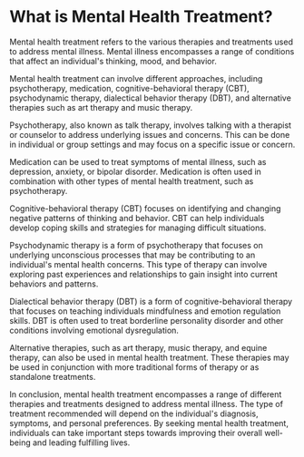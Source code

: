 What is Mental Health Treatment?
==================================================================================

Mental health treatment refers to the various therapies and treatments used to address mental illness. Mental illness encompasses a range of conditions that affect an individual's thinking, mood, and behavior.

Mental health treatment can involve different approaches, including psychotherapy, medication, cognitive-behavioral therapy (CBT), psychodynamic therapy, dialectical behavior therapy (DBT), and alternative therapies such as art therapy and music therapy.

Psychotherapy, also known as talk therapy, involves talking with a therapist or counselor to address underlying issues and concerns. This can be done in individual or group settings and may focus on a specific issue or concern.

Medication can be used to treat symptoms of mental illness, such as depression, anxiety, or bipolar disorder. Medication is often used in combination with other types of mental health treatment, such as psychotherapy.

Cognitive-behavioral therapy (CBT) focuses on identifying and changing negative patterns of thinking and behavior. CBT can help individuals develop coping skills and strategies for managing difficult situations.

Psychodynamic therapy is a form of psychotherapy that focuses on underlying unconscious processes that may be contributing to an individual's mental health concerns. This type of therapy can involve exploring past experiences and relationships to gain insight into current behaviors and patterns.

Dialectical behavior therapy (DBT) is a form of cognitive-behavioral therapy that focuses on teaching individuals mindfulness and emotion regulation skills. DBT is often used to treat borderline personality disorder and other conditions involving emotional dysregulation.

Alternative therapies, such as art therapy, music therapy, and equine therapy, can also be used in mental health treatment. These therapies may be used in conjunction with more traditional forms of therapy or as standalone treatments.

In conclusion, mental health treatment encompasses a range of different therapies and treatments designed to address mental illness. The type of treatment recommended will depend on the individual's diagnosis, symptoms, and personal preferences. By seeking mental health treatment, individuals can take important steps towards improving their overall well-being and leading fulfilling lives.
